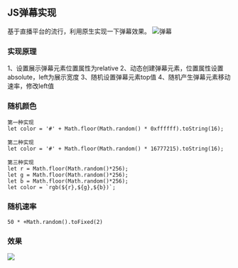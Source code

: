 ## JS弹幕实现


基于直播平台的流行，利用原生实现一下弹幕效果。
![弹幕](http://ox2ualtw3.bkt.clouddn.com/barrage.png)
<!--more-->

### 实现原理

1、设置展示弹幕元素位置属性为relative
2、动态创建弹幕元素，位置属性设置absolute，left为展示宽度
3、随机设置弹幕元素top值
4、随机产生弹幕元素移动速率，修改left值

### 随机颜色

    第一种实现
    let color = '#' + Math.floor(Math.random() * 0xffffff).toString(16);
    
    第二种实现
    let color = '#' + Math.floor(Math.random() * 16777215).toString(16);

    第三种实现
    let r = Math.floor(Math.random()*256);
    let g = Math.floor(Math.random()*256);
    let b = Math.floor(Math.random()*256);
    let color = `rgb(${r},${g},${b})`;

### 随机速率

    50 * +Math.random().toFixed(2)

### 效果

![](http://ox2ualtw3.bkt.clouddn.com/barrage.gif)
